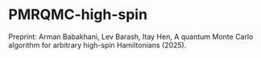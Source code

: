 # PMRQMC-high-spin
Preprint: Arman Babakhani, Lev Barash, Itay Hen, A quantum Monte Carlo algorithm for arbitrary high-spin Hamiltonians (2025).
